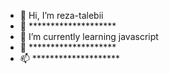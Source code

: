 - 👋 Hi, I’m reza-talebii
- 👀 ********************
- 🌱 I’m currently learning javascript
- 💞️ ********************
- 📫 ********************

<!---
reza-talebii/reza-talebii is a ✨ special ✨ repository because its `README.md` (this file) appears on your GitHub profile.
You can click the Preview link to take a look at your changes.
--->
